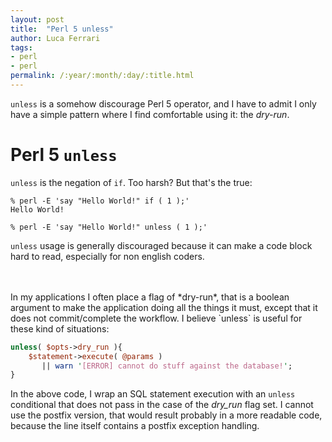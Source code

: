 ```yaml
---
layout: post
title:  "Perl 5 unless"
author: Luca Ferrari
tags:
- perl
- perl
permalink: /:year/:month/:day/:title.html
---
```

`unless` is a somehow discourage Perl 5 operator, and I have to admit I only have a simple pattern where I find comfortable using it: the *dry-run*.

# Perl 5 `unless`

`unless` is the negation of `if`. Too harsh? But that's the true:

```shell
% perl -E 'say "Hello World!" if ( 1 );'
Hello World!

% perl -E 'say "Hello World!" unless ( 1 );'
```

`unless` usage is generally discouraged because it can make a code block hard to read, especially for non english coders.

<br/>
<br/>
In my applications I often place a flag of *dry-run*, that is a boolean argument to make the application doing all the things it must, except that it does not commit/complete the workflow. I believe `unless` is useful for these kind of situations:

```perl
unless( $opts->dry_run ){
    $statement->execute( @params ) 
       || warn '[ERROR] cannot do stuff against the database!';
}
```

In the above code, I wrap an SQL statement execution with an `unless` conditional that does not pass in the case of the *dry_run* flag set. I cannot use the postfix version, that would result probably in a more readable code, because the line itself contains a postfix exception handling.
